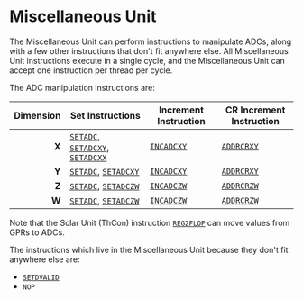 # Miscellaneous Unit

The Miscellaneous Unit can perform instructions to manipulate ADCs, along with a few other instructions that don't fit anywhere else. All Miscellaneous Unit instructions execute in a single cycle, and the Miscellaneous Unit can accept one instruction per thread per cycle.

The ADC manipulation instructions are:

|Dimension|Set Instructions|Increment Instruction|CR Increment Instruction|
|---:|---|---|---|
|**X**|[`SETADC`](SETADC.md), [`SETADCXY`](SETADCXY.md), [`SETADCXX`](SETADCXY.md)|[`INCADCXY`](INCADCXY.md)|[`ADDRCRXY`](ADDRCRXY.md)|
|**Y**|[`SETADC`](SETADC.md), [`SETADCXY`](SETADCXY.md)|[`INCADCXY`](INCADCXY.md)|[`ADDRCRXY`](ADDRCRXY.md)|
|**Z**|[`SETADC`](SETADC.md), [`SETADCZW`](SETADCZW.md)|[`INCADCZW`](INCADCZW.md)|[`ADDRCRZW`](ADDRCRZW.md)|
|**W**|[`SETADC`](SETADC.md), [`SETADCZW`](SETADCZW.md)|[`INCADCZW`](INCADCZW.md)|[`ADDRCRZW`](ADDRCRZW.md)|

Note that the Sclar Unit (ThCon) instruction [`REG2FLOP`](REG2FLOP_ADC.md) can move values from GPRs to ADCs.

The instructions which live in the Miscellaneous Unit because they don't fit anywhere else are:
* [`SETDVALID`](SETDVALID.md)
* `NOP`
